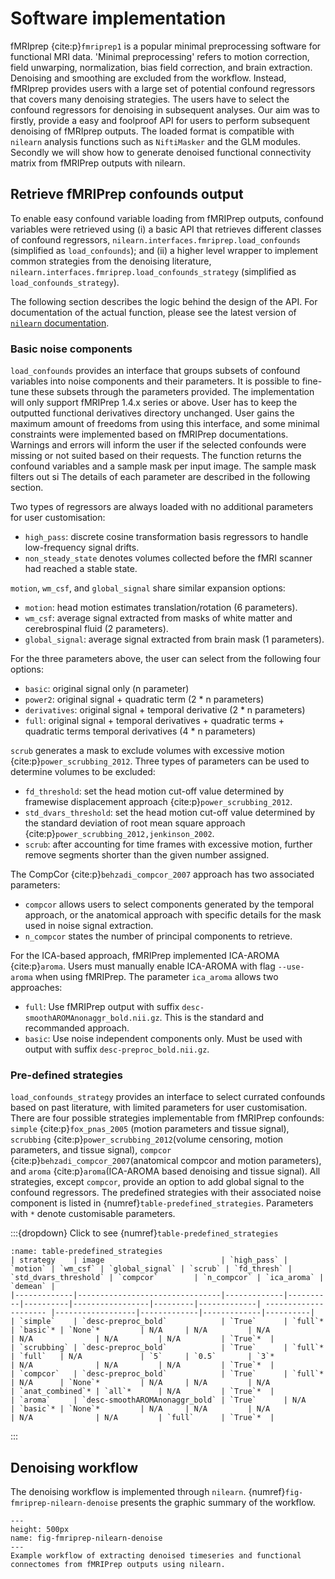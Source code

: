 # Software implementation

fMRIprep {cite:p}`fmriprep1` is a popular minimal preprocessing software for functional MRI data.
'Minimal preprocessing' refers to motion correction, field unwarping, normalization, bias field correction, and brain extraction.
Denoising and smoothing are excluded from the workflow.
Instead, fMRIprep provides users with a large set of potential confound regressors that covers many denoising strategies.
The users have to select the confound regressors for denoising in subsequent analyses.
Our aim was to firstly, provide a easy and foolproof API for users to perform subsequent denoising of fMRIprep outputs.
The loaded format is compatible with `nilearn` analysis functions such as `NiftiMasker` and the GLM modules.
Secondly we will show how to generate denoised functional connectivity matrix from fMRIPrep outputs with nilearn. 

## Retrieve fMRIPrep confounds output

To enable easy confound variable loading from fMRIPrep outputs,
confound variables were retrieved using 
(i) a basic API that retrieves different classes of confound regressors,
`nilearn.interfaces.fmriprep.load_confounds` (simplified as `load_confounds`);
and (ii) a higher level wrapper to implement common strategies from the denoising literature,
`nilearn.interfaces.fmriprep.load_confounds_strategy` (simplified as `load_confounds_strategy`).

The following section describes the logic behind the design of the API.
For documentation of the actual function, please see the latest version of [`nilearn` documentation](https://nilearn.github.io/stable/). 

### Basic noise components

`load_confounds` provides an interface that groups subsets of confound variables into noise components and their parameters.
It is possible to fine-tune these subsets through the parameters provided.
The implementation will only support fMRIPrep 1.4.x series or above. <!-- in nilearn we technically only advertise it for LTS versions. -->
User has to keep the outputted functional derivatives directory unchanged.
User gains the maximum amount of freedoms from using this interface, 
and some minimal constraints were implemented based on fMRIPrep documentations. 
Warnings and errors will inform the user if the selected confounds were missing or not suited based on their requests.
The function returns the confound variables and a sample mask per input image.
The sample mask filters out si
The details of each parameter are described in the following section.

Two types of regressors are always loaded with no additional parameters for user customisation:

- `high_pass`: discrete cosine transformation basis regressors to handle low-frequency signal drifts.
- `non_steady_state` denotes volumes collected before the fMRI scanner had reached a stable state.

`motion`, `wm_csf`, and `global_signal` share similar expansion options:

- `motion`: head motion estimates translation/rotation (6 parameters).
- `wm_csf`: average signal extracted from masks of white matter and cerebrospinal fluid (2 parameters).
- `global_signal`: average signal extracted from brain mask (1 parameters).

For the three parameters above, the user can select from the following four options:
- `basic`: original signal only (n parameter)
- `power2`: original signal + quadratic term (2 * n parameters)
- `derivatives`: original signal + temporal derivative (2 * n parameters)
- `full`:  original signal + temporal derivatives + quadratic terms + quadratic terms temporal derivatives (4 * n parameters)

`scrub` generates a mask to exclude volumes with excessive motion {cite:p}`power_scrubbing_2012`.
Three types of parameters can be used to determine volumes to be excluded:
- `fd_threshold`: set the head motion cut-off value determined by framewise displacement approach {cite:p}`power_scrubbing_2012`.
- `std_dvars_threshold`: set the head motion cut-off value determined by the standard deviation of root mean square approach {cite:p}`power_scrubbing_2012,jenkinson_2002`.
- `scrub`: after accounting for time frames with excessive motion, further remove segments shorter than the given number assigned.

The CompCor {cite:p}`behzadi_compcor_2007` approach has two associated parameters:
- `compcor` allows users to select components generated by the temporal approach,
    or the anatomical approach with specific details for the mask used in noise signal extraction.
- `n_compcor` states the number of principal components to retrieve.

For the ICA-based approach, fMRIPrep implemented ICA-AROMA {cite:p}`aroma`.
Users must manually enable ICA-AROMA with flag `--use-aroma` when using fMRIPrep.
The parameter `ica_aroma` allows two approaches:
- `full`: Use fMRIPrep output with suffix `desc-smoothAROMAnonaggr_bold.nii.gz`. This is the standard and recommanded approach.
- `basic`: Use noise independent components only. Must be used with output with suffix `desc-preproc_bold.nii.gz`. 

### Pre-defined strategies

`load_confounds_strategy` provides an interface to select currated confounds based on past literature,
with limited parameters for user customisation.
There are four possible strategies implementable from fMRIPrep confounds:
`simple` {cite:p}`fox_pnas_2005` (motion parameters and tissue signal),
`scrubbing` {cite:p}`power_scrubbing_2012`(volume censoring, motion parameters, and tissue signal),
`compcor` {cite:p}`behzadi_compcor_2007`(anatomical compcor and motion parameters),
and `aroma` {cite:p}`aroma`(ICA-AROMA based denoising and tissue signal).
All strategies, except `compcor`, provide an option to add global signal to the confound regressors.
The predefined strategies with their associated noise component is listed in {numref}`table-predefined_strategies`.
Parameters with `*` denote customisable parameters.

:::{dropdown} Click to see {numref}`table-predefined_strategies`

```{table} Denoising strategies
:name: table-predefined_strategies
| strategy    | image                          | `high_pass` | `motion` | `wm_csf` | `global_signal` | `scrub` | `fd_thresh` | `std_dvars_threshold` | `compcor`        | `n_compcor` | `ica_aroma` | `demean` |
|-------------|--------------------------------|-------------|----------|----------|-----------------|---------|-------------| --------------------- |------------------|-------------|-------------|----------|
| `simple`    | `desc-preproc_bold`            | `True`      | `full`*  | `basic`* | `None`*         | N/A     | N/A         | N/A                   | N/A              | N/A         | N/A         | `True`*  |
| `scrubbing` | `desc-preproc_bold`            | `True`      | `full`*  | `full`   | N/A             | `5`     | `0.5`       | `3`*                  | N/A              | N/A         | N/A         | `True`*  |
| `compcor`   | `desc-preproc_bold`            | `True`      | `full`*  | N/A      | `None`*         | N/A     | N/A         | N/A                   | `anat_combined`* | `all`*      | N/A         | `True`*  |
| `aroma`     | `desc-smoothAROMAnonaggr_bold` | `True`      | N/A      | `basic`* | `None`*         | N/A     | N/A         | N/A                   | N/A              | N/A         | `full`      | `True`*  |
```
:::

## Denoising workflow

The denoising workflow is implemented through `nilearn`. 
{numref}`fig-fmriprep-nilearn-denoise` presents the graphic summary of the workflow.


```{figure} ../images/fig-1-masker.png
---
height: 500px
name: fig-fmriprep-nilearn-denoise
---
Example workflow of extracting denoised timeseries and functional connectomes from fMRIPrep outputs using nilearn.
```